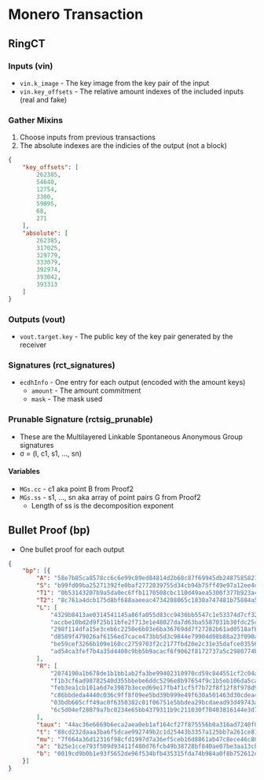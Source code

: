 # Monero Transaction

## RingCT

### Inputs (vin)

* `vin.k_image` - The key image from the key pair of the input
* `vin.key_offsets` - The relative amount indexes of the included inputs (real and fake)

### Gather Mixins

1. Choose inputs from previous transactions
2. The absolute indexes are the indicies of the output (not a block)

```json
{
    "key_offsets": [
        262385,
        54640,
        12754,
        3300,
        59895,
        68,
        271
    ],
    "absolute": [
        262385,
        317025,
        329779,
        333079,
        392974,
        393042,
        393313
    ]
}
```

### Outputs (vout)

* `vout.target.key` - The public key of the key pair generated by the receiver

### Signatures (rct_signatures)

* `ecdhInfo` - One entry for each output (encoded with the amount keys)
    * `amount` - The amount commitment
    * `mask` - The mask used

### Prunable Signature (rctsig_prunable)

* These are the Multilayered Linkable Spontaneous Anonymous Group signatures
* σ = (I, c1, s1, ..., sn)

#### Variables

* `MGs.cc` - c1 aka point B from Proof2
* `MGs.ss` - s1, ..., sn aka array of point pairs G from Proof2
    * Length of ss is the decomposition exponent

## Bullet Proof (bp)

* One bullet proof for each output

```json
{
    "bp": [{
        "A": "58e7b85ca8578cc6c6e99c89ed84814d2b68c87f69945db2487585821ad0ec73",
        "S": "b99fd09ba25271392fe0baf2772039755d34cb94b75ff49e97a12ee4ddeb87a3",
        "T1": "0b53143207b9a5da0ec6ffb1170508cbc110d49aea5300f377b923ac3262e937",
        "T2": "8c761a4dcb175d8bf688aaeeac4734208065c1830a747481b75884a568db6580",
        "L": [
            "4329b8413ae0314541145a86fa055d83cc9436bb5547c1e53374d7cf32943b68",
            "accbe10bd2d9f25b11bfe2f713e1e48027da7d63ba5587031b30fdc25ca35da3",
            "298f114dfa15e3ceb6c2250e6b03e6ba36769dd7f27282b61ad0518afba6fbe3",
            "d8589f479026af6156ed7cace473bb5d3c9844e79904d08b88a23f090a14e8ac",
            "be59cef3266b109e160cc2759703f2c2177fbd20e2c31e35dafce03556d853fa",
            "ad54ca3fef7b4a35d4400c9bb5b9acacf6f9062f8172737a5c2980774bcd46b1"
        ],
        "R": [
            "2074190a1b678de1b1bb1ab2fa3be99402310970cd59c844551cf2c04a1494b9",
            "f1b3cf6ad98782540d355bbebe6ddc5296e8b97654f9c1b5eb106da5caf021be",
            "feb3ea1cb101a6d7e3987b3eced69e17fb4f1cf5f7b72f8f12f8f978d92d6fdb",
            "c86bbdeda4440c036c9ff8f09ee5bd39b999e49f630a501463d30cdea4a617c8",
            "03bdb605cff49ac0f6350382c01f06751e5bbdea29bcdaead93d49743ab958e6",
            "6c5d04ef28879a7bc0234e65bb4379311b9c211030f70403816144e3d70de7fe"
        ],
        "taux": "44ac36e6669b6eca2aea0eb1af164cf27f875556b0a316ad7240f00eed82ff00",
        "t": "88cd232daaa3ba6f5dcae992749b2c1d25443b3357a125bb7a261ce8136c330a",
        "mu": "7f664a36d12316f98cfd1997d7a36ef5ceb16d8861ab47c8ece46c80f997ce07",
        "a": "b25e1cce793f509d93411f480d76fcb49b38728bf840ae07be3aa13cb4eeb404",
        "b": "0019cd9b0b1e93f5652de96f534bfb435315fda74b984a0f8b752612d5e81a06"
    }]
}

```
